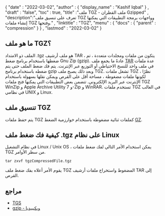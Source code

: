 {
  "date" : "2022-03-02",
  "author" : {
    "display_name" : "Kashif Iqbal"
} ,
  "draft" : "false",
  "toc" : true,
  "title" :"ملف TGZ - ملف القطران Gzipped" ,
  "description":"تعرف على تنسيق ملف TGZ وواجهات برمجة التطبيقات التي يمكنها إنشاء ملفات TGZ وفتحها." ,
  "linktitle" : "TGZ",
  "menu" : {
    "docs" : {
      "parent" : "compression"
}
} ,
  "lastmod" : "2022-03-02"
}

## ما هو ملف TGZ؟

الملف ذو الامتداد .tgz هو ملف أرشيف TAR ، يتكون من ملفات ومجلدات متعددة ، تم ضغطها باستخدام برنامج ضغط Gnu Zip (gzip). عادةً ما يجمع ملف [TAR](/ar/compression/tar/) عدة ملفات في ملف واحد للنسخ الاحتياطي أو التوزيع عبر الإنترنت. يتم فك ضغط الملف حتى يتم ضغطه باستخدام برنامج gzip وبعد ذلك يصبح ملف TGZ. تشغل ملفات TGZ ، نظرًا لكونها ملفات مضغوطة ، مساحة أقل على القرص ويمكن نقلها بسهولة باستخدام الإنترنت عبر البريد الإلكتروني. تتضمن بعض التطبيقات التي يمكنها فتح ملفات TGZ WinZip و Apple Archive Utility و 7-Zip و WinRAR. تستخدم ملفات TGZ في الغالب في نظامي UNIX و Linux.

## تنسيق ملف TGZ

يتم حفظ ملفات TGZ كملفات ثنائية مضغوطة باستخدام خوارزمية الضغط [GZ](/ar/compression/gz/).

## كيفية فك ضغط ملف .tgz على نظام Linux

في نظام التشغيل Linux / Unix OS ، يمكن استخدام الأمر التالي لفك ضغط ملفات TGZ من سطر الأوامر.

```
tar zxvf tgzCompressedFile.tgz
```

يقوم الأمر أعلاه بفك ضغط ملف TGZ المضغوط واستخراج ملفات أرشيف TAR إلى القرص.
## مراجع ##

* [TGS](https://core.telegram.org/stickers#animated-stickers)
* [gzip - ويكيبيديا](https://en.wikipedia.org/wiki/Gzip)

